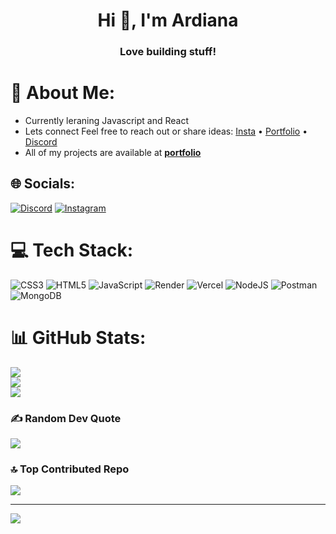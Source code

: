 <h1 align="center">Hi 👋, I'm Ardiana</h1>
<h3 align="center">Love building stuff!</h3>

# 💫 About Me:

- Currently leraning Javascript and React
- Lets connect Feel free to reach out or share ideas: [Insta](https://www.instagram.com/ardianaajdarii/) • [Portfolio](https://ardiannaa008.github.io/MyPortfolio/)  • [Discord](https://discord.com/channels/@me/1258036747909074944)
- All of my projects are available at **[portfolio](https://ardiannaa008.github.io/MyPortfolio)**


## 🌐 Socials:
[![Discord](https://img.shields.io/badge/Discord-%237289DA.svg?logo=discord&logoColor=white)](https://discord.gg/1258036747909074944) [![Instagram](https://img.shields.io/badge/Instagram-%23E4405F.svg?logo=Instagram&logoColor=white)](https://instagram.com/ardianaajdarii) 

# 💻 Tech Stack:
![CSS3](https://img.shields.io/badge/css3-%231572B6.svg?style=for-the-badge&logo=css3&logoColor=white) ![HTML5](https://img.shields.io/badge/html5-%23E34F26.svg?style=for-the-badge&logo=html5&logoColor=white) ![JavaScript](https://img.shields.io/badge/javascript-%23323330.svg?style=for-the-badge&logo=javascript&logoColor=%23F7DF1E) ![Render](https://img.shields.io/badge/Render-%46E3B7.svg?style=for-the-badge&logo=render&logoColor=white) ![Vercel](https://img.shields.io/badge/vercel-%23000000.svg?style=for-the-badge&logo=vercel&logoColor=white) ![NodeJS](https://img.shields.io/badge/node.js-6DA55F?style=for-the-badge&logo=node.js&logoColor=white) ![Postman](https://img.shields.io/badge/Postman-FF6C37?style=for-the-badge&logo=postman&logoColor=white) ![MongoDB](https://img.shields.io/badge/MongoDB-%234ea94b.svg?style=for-the-badge&logo=mongodb&logoColor=white)
# 📊 GitHub Stats:
![](https://github-readme-stats.vercel.app/api?username=Ardiannaa008&theme=midnight-purple&hide_border=false&include_all_commits=true&count_private=false)<br/>
![](https://nirzak-streak-stats.vercel.app/?user=Ardiannaa008&theme=midnight-purple&hide_border=false)<br/>
![](https://github-readme-stats.vercel.app/api/top-langs/?username=Ardiannaa008&theme=midnight-purple&hide_border=false&include_all_commits=true&count_private=false&layout=compact)

### ✍️ Random Dev Quote
![](https://quotes-github-readme.vercel.app/api?type=horizontal&theme=radical)

### 🔝 Top Contributed Repo
![](https://github-contributor-stats.vercel.app/api?username=Ardiannaa008&limit=5&theme=dark&combine_all_yearly_contributions=true)

---
[![](https://visitcount.itsvg.in/api?id=Ardiannaa008&icon=0&color=0)](https://visitcount.itsvg.in)

<!-- Proudly created with GPRM ( https://gprm.itsvg.in ) -->
